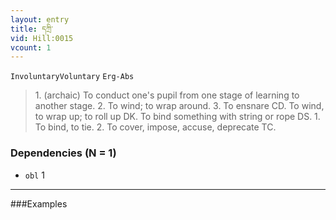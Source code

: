 ```yaml
---
layout: entry
title: དཀྲི་
vid: Hill:0015
vcount: 1
---
```

`InvoluntaryVoluntary` `Erg-Abs`
> 1\.
 (archaic) To conduct one's pupil from one stage of learning to another stage\.
 2\.
 To wind; to wrap around\.
 3\.
 To ensnare CD\.
 To wind, to wrap up; to roll up DK\.
 To bind something with string or rope DS\.
 1\.
 To bind, to tie\.
 2\.
 To cover, impose, accuse, deprecate TC\.

### Dependencies (N = 1)
* `obl` 1

---

###Examples



